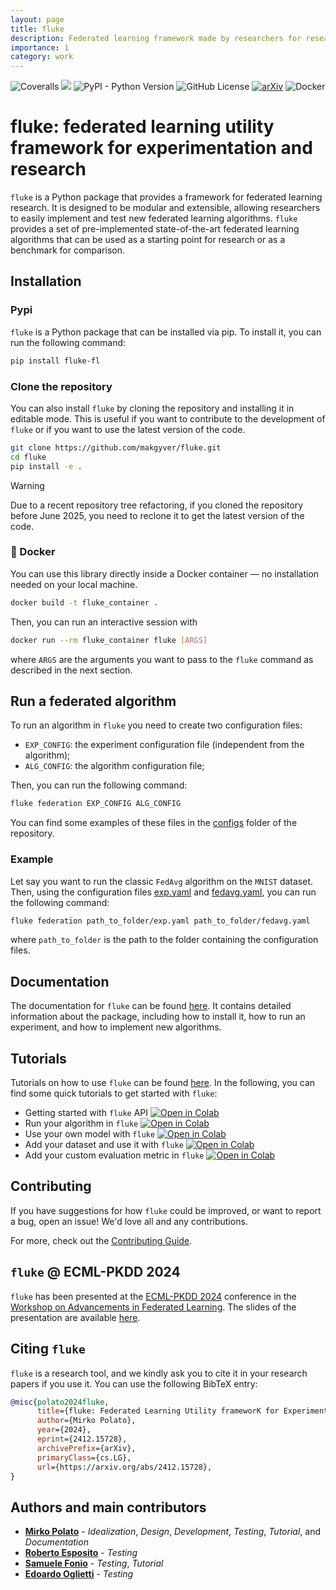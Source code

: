 ```yaml
---
layout: page
title: fluke
description: Federated learning framework made by researchers for researchers!
importance: 1
category: work
---
```


![Coveralls](https://img.shields.io/coverallsCoverage/github/makgyver/fluke?style=for-the-badge&logo=coveralls)
<a href="https://makgyver.github.io/fluke"><img src="https://img.shields.io/github/actions/workflow/status/makgyver/fluke/doc-publish.yml?style=for-the-badge&label=DOCUMENTATION"/></a>
![PyPI - Python Version](https://img.shields.io/pypi/pyversions/fluke-fl?style=for-the-badge&logo=python&logoColor=yellow)
![GitHub License](https://img.shields.io/github/license/makgyver/fluke?style=for-the-badge)
[![arXiv](https://img.shields.io/badge/arxiv-2412.15728-b31b1b.svg?style=for-the-badge&logo=arxiv&logoColor=red)](https://arxiv.org/abs/2412.15728)
![Docker](https://img.shields.io/badge/docker-%230db7ed.svg?style=for-the-badge&logo=docker&logoColor=white)

# **fluke**: **f**ederated **l**earning **u**tility framewor**k** for **e**xperimentation and research

``fluke`` is a Python package that provides a framework for federated learning research. It is designed to be modular and extensible, allowing researchers to easily implement and test new federated learning algorithms. ``fluke`` provides a set of pre-implemented state-of-the-art federated learning algorithms that can be used as a starting point for research or as a benchmark for comparison.

## Installation

### Pypi

``fluke`` is a Python package that can be installed via pip. To install it, you can run the following command:

```bash
pip install fluke-fl
```

### Clone the repository

You can also install ``fluke`` by cloning the repository and installing it in editable mode. This is useful if you want to contribute to the development of ``fluke`` or if you want to use the latest version of the code.

```bash
git clone https://github.com/makgyver/fluke.git
cd fluke
pip install -e .
```

> [!WARNING]
> Due to a recent repository tree refactoring, if you cloned the repository before June 2025, you need to reclone it to get the latest version of the code.

### 🐳 Docker

You can use this library directly inside a Docker container — no installation needed on your local machine.

```bash
docker build -t fluke_container .
```

Then, you can run an interactive session with

```bash
docker run --rm fluke_container fluke [ARGS]
```

where `ARGS` are the arguments you want to pass to the `fluke` command as described in the next section.

## Run a federated algorithm

To run an algorithm in ``fluke`` you need to create two configuration files:
- `EXP_CONFIG`: the experiment configuration file (independent from the algorithm);
- `ALG_CONFIG`: the algorithm configuration file;

Then, you can run the following command:

```bash
fluke federation EXP_CONFIG ALG_CONFIG
```

You can find some examples of these files in the [configs](https://github.com/makgyver/fluke/tree/main/configs) folder of the repository.

### Example
Let say you want to run the classic `FedAvg` algorithm on the `MNIST` dataset. Then, using the configuration files [exp.yaml](https://github.com/makgyver/fluke/blob/main/configs/exp.yaml) and [fedavg.yaml](https://github.com/makgyver/fluke/blob/main/configs/fedavg.yaml), you can run the following command:

```bash
fluke federation path_to_folder/exp.yaml path_to_folder/fedavg.yaml
```

where `path_to_folder` is the path to the folder containing the configuration files.


## Documentation

The documentation for ``fluke`` can be found [here](https://makgyver.github.io/fluke). It contains detailed information about the package, including how to install it, how to run an experiment, and how to implement new algorithms.

## Tutorials

Tutorials on how to use ``fluke`` can be found [here](https://makgyver.github.io/fluke/tutorials.html). In the following, you can find some quick tutorials to get started with ``fluke``:

- Getting started with `fluke` API [![Open in Colab](https://img.shields.io/badge/Open_in_Colab-blue?style=flat-square&logo=google-colab&logoColor=yellow&labelColor=gray)
](https://colab.research.google.com/github/makgyver/fluke/blob/main/tutorials/fluke_quick_api.ipynb)
- Run your algorithm in ``fluke`` [![Open in Colab](https://img.shields.io/badge/Open_in_Colab-blue?style=flat-square&logo=google-colab&logoColor=yellow&labelColor=gray)
](https://colab.research.google.com/github/makgyver/fluke/blob/main/tutorials/fluke_custom_alg.ipynb)
- Use your own model with `fluke` [![Open in Colab](https://img.shields.io/badge/Open_in_Colab-blue?style=flat-square&logo=google-colab&logoColor=yellow&labelColor=gray)
](https://colab.research.google.com/github/makgyver/fluke/blob/main/tutorials/fluke_custom_nn.ipynb)
- Add your dataset and use it with ``fluke`` [![Open in Colab](https://img.shields.io/badge/Open_in_Colab-blue?style=flat-square&logo=google-colab&logoColor=yellow&labelColor=gray)
](https://colab.research.google.com/github/makgyver/fluke/blob/main/tutorials/fluke_custom_dataset.ipynb)
- Add your custom evaluation metric in ``fluke`` [![Open in Colab](https://img.shields.io/badge/Open_in_Colab-blue?style=flat-square&logo=google-colab&logoColor=yellow&labelColor=gray)
](https://colab.research.google.com/github/makgyver/fluke/blob/main/tutorials/fluke_custom_eval.ipynb)

## Contributing

If you have suggestions for how ``fluke`` could be improved, or want to report a bug, open an issue! We'd love all and any contributions.

For more, check out the [Contributing Guide](CONTRIBUTING.md).

## `fluke` @ ECML-PKDD 2024

`fluke` has been presented at the [ECML-PKDD 2024](https://ecmlpkdd2024.org/) conference in the [Workshop on Advancements in Federated Learning](https://wafl2024.di.unito.it). The slides of the presentation are available [here](slides/fluke_ecmlpkdd2024.pdf).

## Citing `fluke`
``fluke`` is a research tool, and we kindly ask you to cite it in your research papers if you use it. You can use the following BibTeX entry:

```bibtex
@misc{polato2024fluke,
      title={fluke: Federated Learning Utility frameworK for Experimentation and research},
      author={Mirko Polato},
      year={2024},
      eprint={2412.15728},
      archivePrefix={arXiv},
      primaryClass={cs.LG},
      url={https://arxiv.org/abs/2412.15728},
}
```

## Authors and main contributors

- [**Mirko Polato**](https://makgyver.github.io) - *Idealization*, *Design*, *Development*, *Testing*, *Tutorial*, and *Documentation*
- [**Roberto Esposito**](https://github.com/boborbt) - *Testing*
- [**Samuele Fonio**](https://github.com/samuelefonio) - *Testing*, *Tutorial*
- [**Edoardo Oglietti**](https://github.com/00-uno-00) - *Testing*
